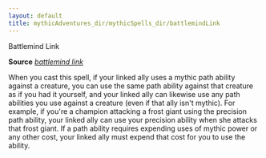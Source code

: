 ```yaml
---
layout: default
title: mythicAdventures_dir/mythicSpells_dir/battlemindLink
---
```

Battlemind Link

**Source** [_battlemind link_](../../ultimateMagic_dir/spells_dir/battlemindLink#_battlemind-link)

When you cast this spell, if your linked ally uses a mythic path ability against a creature, you can use the same path ability against that creature as if you had it yourself, and your linked ally can likewise use any path abilities you use against a creature (even if that ally isn't mythic). For example, if you're a champion attacking a frost giant using the precision path ability, your linked ally can use your precision ability when she attacks that frost giant. If a path ability requires expending uses of mythic power or any other cost, your linked ally must expend that cost for you to use the ability.

